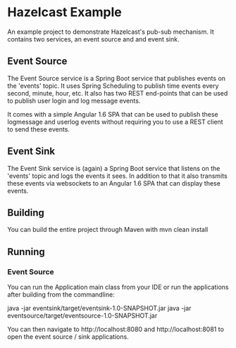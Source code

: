 # Hazelcast Example

An example project to demonstrate Hazelcast's pub-sub mechanism. It contains two services, an event source and and event sink.

## Event Source

The Event Source service is a Spring Boot service that publishes events on the 'events' topic. It uses Spring Scheduling to
publish time events every second, minute, hour, etc. It also has two REST end-points that can be used to publish user login
and log message events.

It comes with a simple Angular 1.6 SPA that can be used to publish these logmessage and userlog events without requiring you
to use a REST client to send these events.

## Event Sink

The Event Sink service is (again) a Spring Boot service that listens on the 'events' topic and logs the events it sees. In
addition to that it also transmits these events via websockets to an Angular 1.6 SPA that can display these events.

## Building

You can build the entire project through Maven with mvn clean install

## Running

### Event Source

You can run the Application main class from your IDE or run the applications after building from the commandline:

java -jar eventsink/target/eventsink-1.0-SNAPSHOT.jar
java -jar eventsource/target/eventsource-1.0-SNAPSHOT.jar

You can then navigate to http://localhost:8080 and http://localhost:8081 to open the event source / sink applications.


